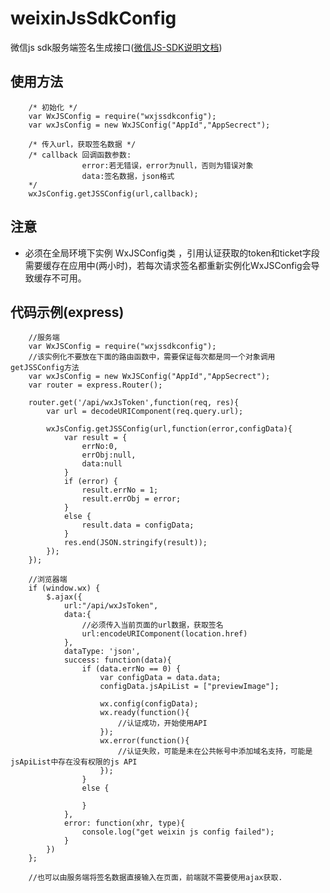 # weixinJsSdkConfig

微信js sdk服务端签名生成接口([微信JS-SDK说明文档](http://mp.weixin.qq.com/wiki/7/aaa137b55fb2e0456bf8dd9148dd613f.html))

## 使用方法

		/* 初始化 */
		var WxJSConfig = require("wxjssdkconfig");
		var wxJsConfig = new WxJSConfig("AppId","AppSecrect");
		
		/* 传入url，获取签名数据 */
		/* callback 回调函数参数:
					error:若无错误，error为null，否则为错误对象
					data:签名数据，json格式
		*/
		wxJsConfig.getJSSConfig(url,callback);
		
		
## 注意

* 必须在全局环境下实例 WxJSConfig类 ，引用认证获取的token和ticket字段需要缓存在应用中(两小时)，若每次请求签名都重新实例化WxJSConfig会导致缓存不可用。

## 代码示例(express)
        //服务端
		var WxJSConfig = require("wxjssdkconfig");
		//该实例化不要放在下面的路由函数中，需要保证每次都是同一个对象调用getJSSConfig方法
		var wxJsConfig = new WxJSConfig("AppId","AppSecrect");
		var router = express.Router();
		
		router.get('/api/wxJsToken',function(req, res){
            var url = decodeURIComponent(req.query.url);

            wxJsConfig.getJSSConfig(url,function(error,configData){
                var result = {
                    errNo:0,
                    errObj:null,
                    data:null
                }
                if (error) {
                    result.errNo = 1;
                    result.errObj = error;
                }
                else {
                    result.data = configData;
                }
                res.end(JSON.stringify(result));
            });
        });

        //浏览器端
        if (window.wx) {
            $.ajax({
                url:"/api/wxJsToken",
                data:{
                    //必须传入当前页面的url数据，获取签名
                    url:encodeURIComponent(location.href)
                },
                dataType: 'json',
                success: function(data){
                    if (data.errNo == 0) {
                        var configData = data.data;
                        configData.jsApiList = ["previewImage"];

                        wx.config(configData);
                        wx.ready(function(){
                            //认证成功，开始使用API
                        });
                        wx.error(function(){
                            //认证失败，可能是未在公共帐号中添加域名支持，可能是jsApiList中存在没有权限的js API
                        });
                    }
                    else {

                    }
                },
                error: function(xhr, type){
                    console.log("get weixin js config failed");
                }
            })
        };

        //也可以由服务端将签名数据直接输入在页面，前端就不需要使用ajax获取.




